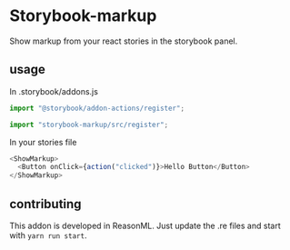 # Storybook-markup

Show markup from your react stories in the storybook panel.

## usage

In .storybook/addons.js

```js
import "@storybook/addon-actions/register";

import "storybook-markup/src/register";
```

In your stories file

```js
<ShowMarkup>
  <Button onClick={action("clicked")}>Hello Button</Button>
</ShowMarkup>
```

## contributing

This addon is developed in ReasonML. Just update the .re files and start with `yarn run start`.
